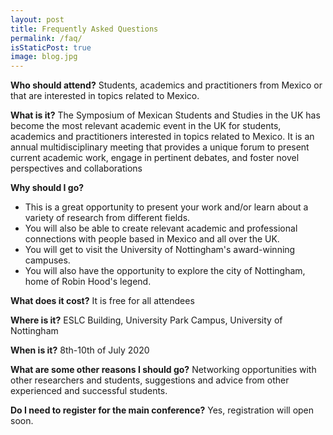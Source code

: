 ```yaml
---
layout: post
title: Frequently Asked Questions
permalink: /faq/
isStaticPost: true
image: blog.jpg
---
```


__Who should attend?__
Students, academics and practitioners from Mexico or that are interested in topics related to Mexico.

__What is it?__
The Symposium of Mexican Students and Studies in the UK has become the most relevant academic event in the UK for students, academics and practitioners interested in topics related to Mexico. It is an annual multidisciplinary meeting that provides a unique forum to present current academic work, engage in pertinent debates, and foster novel perspectives and collaborations

__Why should I go?__
* This is a great opportunity to present your work and/or learn about a variety of research from different fields.
* You will also be able to create relevant academic and professional connections with people based in Mexico and all over the UK.
* You will get to visit the University of Nottingham's award-winning campuses.
* You will also have the opportunity to explore the city of Nottingham, home of Robin Hood's legend.

__What does it cost?__
It is free for all attendees

__Where is it?__
ESLC Building, University Park Campus, University of Nottingham

__When is it?__
8th-10th of July 2020

__What are some other reasons I should go?__
Networking opportunities with other researchers and students, suggestions and advice from other experienced and successful students.

__Do I need to register for the main conference?__
Yes, registration will open soon.
